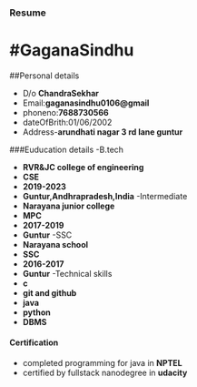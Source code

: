 ### Resume
#GaganaSindhu
=====================
##Personal details

- D/o **ChandraSekhar**
- Email:**gaganasindhu0106@gmail**
- phoneno:**7688730566**
- dateOfBrith:01/06/2002
- Address-**arundhati nagar 3 rd lane guntur**

###Euducation details
-B.tech
  - **RVR&JC college of engineering**
  - **CSE**
  - **2019-2023**
  - **Guntur,Andhrapradesh,India**
-Intermediate
 - **Narayana junior college**
 - **MPC**
 - **2017-2019**
 - **Guntur**
-SSC
 - **Narayana school**
 - **SSC**
 - **2016-2017**
 - **Guntur**
-Technical skills
 - **c**
 - **git and github**
 - **java**
 - **python** 
 - **DBMS**
#### Certification
 - completed programming for java in **NPTEL**
 - certified by fullstack nanodegree in **udacity**
